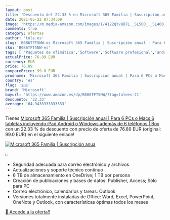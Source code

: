 ```yaml
---
layout: post
title: 'Descuento del 22.33 % en Microsoft 365 Familia | Suscripción anua'
date: 2021-05-22 07:34:09
image: 'https://m.media-amazon.com/images/I/4122QYv9B7L._SL500_._SL400_.jpg'
comments: true
category: ofertas
author: 'tole.es'
slug: 'B086TFT5NW-es Microsoft 365 Familia | Suscripción anual | Para 6 PCs o...'
sku: 'B086TFT5NW-es'
tags: [ 'Paquetes de ofimática','Software','Software profesional','android','microsoft', ]
actualPrice: 76.89 EUR
currency: EUR
price: 76.89
comparePrice: 99.0 EUR
prodname: 'Microsoft 365 Familia | Suscripción anual | Para 6 PCs o Macs  6 tabletas incluyendo iPad  Android  o Windows  además de 6 teléfonos | Box'
country: 'es'
flag: '🇪🇸'
brand: 'Microsoft'
buyurl: 'https://www.amazon.es/dp/B086TFT5NW/?tag=tolees-21'
descuento: '22.33'
average: '64.9433333333333'
---
```


Tienes [Microsoft 365 Familia | Suscripción anual | Para 6 PCs o Macs  6 tabletas incluyendo iPad  Android  o Windows  además de 6 teléfonos | Box](https://www.amazon.es/dp/B086TFT5NW/?tag=tolees-21) con un 22.33 % de descuento con precio de oferta de 76.89 EUR (original: 99.0 EUR) en el siguiente enlace!

[![Microsoft 365 Familia | Suscripción anua](https://m.media-amazon.com/images/I/4122QYv9B7L._SL500_._SL400_.jpg)](https://www.amazon.es/dp/B086TFT5NW/?tag=tolees-21)

ℹ️:

- Seguridad adecuada para correo electrónico y archivos
- Actualizaciones y soporte técnico continuo
- 6 TB de almacenamiento en OneDrive; 1 TB por persona
- Creación de publicaciones y bases de datos: Publisher, Access; Sólo para PC
- Correo electrónico, calendarios y tareas: Outlook
- Versiones totalmente instaladas de Office: Word, Excel, PowerPoint, OneNote y Outlook, con características óptimas todos los meses

[🛒 Accede a la oferta!!](https://www.amazon.es/dp/B086TFT5NW/?tag=tolees-21)
